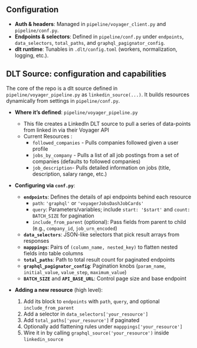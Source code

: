 
## Configuration

- **Auth & headers**: Managed in `pipeline/voyager_client.py` and `pipeline/conf.py`.
- **Endpoints & selectors**: Defined in `pipeline/conf.py` under `endpoints`, `data_selectors`, `total_paths`, and `graphql_pagignator_config`.
- **dlt runtime**: Tunables in `.dlt/config.toml` (workers, normalization, logging, etc.).


## DLT Source: configuration and capabilities

The core of the repo is a dlt source defined in `pipeline/voyager_pipeline.py` as `linkedin_source(...)`. It builds resources dynamically from settings in `pipeline/conf.py`.

- **Where it’s defined**: `pipeline/voyager_pipeline.py`
  - This file creates a LinkedIn DLT source to pull a series of data-points from linked in via their Voyager API
  - Current Resources :
    - `followed_companies` - Pulls companies followed given a user profile
    - `jobs_by_company` - Pulls a list of all job postings from a set of companies (defaults to followed companies)
    - `job_description`- Pulls detailed information on jobs (title, description, salary range, etc.)

- **Configuring via `conf.py`**:
  - **`endpoints`**: Defines the details of api endpoints behind each resource
    - `path`: `'graphql'` or `'voyagerJobsDashJobCards'`
    - `query`: Parameters/variables; include `start: '$start'` and `count: BATCH_SIZE` for pagination
    - `include_from_parent` (optional): Pass fields from parent to child (e.g., `company_id`, `job_urn_encoded`)
  - **`data_selectors`**: JSON-like selectors that pick result arrays from responses
  - **`mapppings`**: Pairs of `(column_name, nested_key)` to flatten nested fields into table columns
  - **`total_paths`**: Path to total result count for paginated endpoints
  - **`graphql_pagignator_config`**: Pagination knobs (`param_name`, `initial_value`, `value_step`, `maximum_value`)
  - **`BATCH_SIZE`** and **`API_BASE_URL`**: Control page size and base endpoint
  
- **Adding a new resource** (high level):
  1) Add its block to `endpoints` with `path`, `query`, and optional `include_from_parent`
  2) Add a selector in `data_selectors['your_resource']`
  3) Add `total_paths['your_resource']` if paginated
  4) Optionally add flattening rules under `mapppings['your_resource']`
  5) Wire it in by calling `graphql_source('your_resource')` inside `linkedin_source`